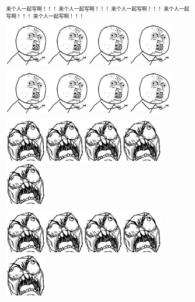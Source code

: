 来个人一起写啊！！！
来个人一起写啊！！！
来个人一起写啊！！！
来个人一起写啊！！！
来个人一起写啊！！！

![](./imgs/fuck1.jpg)![](./imgs/fuck1.jpg)![](./imgs/fuck1.jpg)![](./imgs/fuck1.jpg)

![](./imgs/fuck1.jpg)![](./imgs/fuck1.jpg)![](./imgs/fuck1.jpg)![](./imgs/fuck1.jpg)

![](./imgs/fuck2.jpg)![](./imgs/fuck2.jpg)![](./imgs/fuck2.jpg)![](./imgs/fuck2.jpg)![](./imgs/fuck2.jpg)

![](./imgs/fuck2.jpg)![](./imgs/fuck2.jpg)![](./imgs/fuck2.jpg)![](./imgs/fuck2.jpg)![](./imgs/fuck2.jpg)